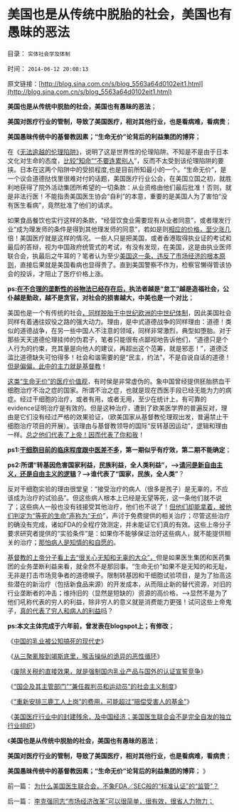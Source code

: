 # 美国也是从传统中脱胎的社会，美国也有愚昧的恶法

目录： `实体社会学及体制` 

时间： `2014-06-12 20:08:13` 

原文链接：[http://blog.sina.com.cn/s/blog_5563a64d0102eit1.html](http://blog.sina.com.cn/s/blog_5563a64d0102eit1.html)

**美国也是从传统中脱胎的社会，美国也有愚昧的恶法**；

**美国对医疗行业的管制，导致了美国医疗，相对其他行业，也是看病难，看病贵**；

**美国愚昧传统中的基督教因素；“生命无价”论背后的利益集团的博弈**；

在《[无法逾越的伦理陷阱》](../../../2007/10/21/“生命无价”？难以逾越的医疗伦理陷阱.md)，说明了这是世界性的伦理陷阱。不知是不是由于日本文化对生命的态度，[比较“知命”“不要连累别人](../../../2014/3/31/真实的日本是天皇领导的黑社会.md)”，反而不太受到该伦理陷阱的要挟。日本在这两个陷阱中的受损程度,也是目前所知最小的一个。“生命无价”，是一个议会道德挞伐里很难对付的话题，美国医疗行业公会，在美国立国之初，就胜利地获得了院外活动集团所希望的一切条款：从业资格由他们最后批准！否则，就是非法行医！不能指责美国医生协会“自利”的本意，重要的是美国人为了害怕“没有医生看病”，竟然批准了他们的请求。

如果食品餐饮也实行这样的条款，“经营饮食业需要现有从业者同意”，或者理发行业“成为理发师的条件是得到其他理发师的同意”，若如是则[相应的价格，至少涨几](../../../2013/12/24/理解“资本”概念，及其被社会主义者的偷换.md)倍！美国医疗就是这样的情况。一些人只是把美国，或者香港取得执业证的考试和最后的答辩，视为中国政府统管式的考试，有没有发现，在美国，这是由执业医师联合会，执最后之牛耳的？笔者认为至少[美国这一条，违反了市场经济的根本原则](../../../2012/9/1/最成功的美国医疗，仍存不可控的成本敞口.md)，直接后果就是美国看病也显得贵了。直到美国警察不作为，检察官懒得管该协会的投诉，才阻止了医疗价格上涨。

**ps:[在不合理的垄断性的谷物法已经存在后，](../../../2014/4/16/政改不是经济改革的必要条件，而且有害的概率非常高！.md)执法者越是“怠工”越是造福社会，公仆越是勤政，越不是贪官，对社会的损害越大，中美也是一个对比**；

美国也是一个有传统的社会[，同样脱胎于中世纪欧洲的中世纪体制](../../../2014/2/23/美欧东西方“医疗制度”的口径也不尽相同.md)，因此美国社会同样有着通往奴役之路的强大动力。理由，是中式道德战争的同样理由：道德！类似的道德战争，在另一些中国人不注意的领域，同样非常激烈，典型如堕胎。对于那些天天道德伦理挂帅的伪君子，笔者只能很有点鄙视地告诉他们，“道德只是个人行为的约束，充其量是向他人的建议，再超出这个范筹，就是邪恶！”，道德泛滥比道德缺失可怕得多！社会和谐需要的是“民主，约法”，不是自说自话的道德！[但是偏偏，此中的主力就是基督教](../../../2012/9/1/“生命无价”是主观的，医疗成本是客观的.md)！

[这类“生命无价”的医疗价值观](../../../2010/7/20/“市场经济去特权化”即“对公有制去期望化”.md)，有时侯是非常虚伪的。象中国曾经提供胚胎脐血干细胞治疗不治之症的国家。所谓不治之症，也就是现在西医手段已经无能为力的病症。经过干细胞的治疗，或者有用，或者无用，至少在统计上，有可靠的evidence证明治疗是有效的。但是这种治疗，遭到了欧美医学界的普遍反对，理由是它们没有经过严格的效果验证，（欧美国家从基督教伦理观出发，普遍禁止干细胞治疗项目的开展）。该理由与基督教领导的国际“反转基因运动”，逻辑和理由一样。[总之他们代表了上帝！因而代表了你和我](../../../2012/9/12/与人权分离的自由叫法西斯主义.md)！

**ps1:[干细胞目前的临床程度跟中医差不多](../../../2010/7/12/中医是玄学；双盲统计是医疗保险的依据.md)，第一期似乎有疗效，第二期不能确定**；

**ps2:所谓“转基因危害国家利益，民族利益，全人类利益”，——>[请问是新自由主义，还是自由主义的逻辑](../../../2014/3/15/新自由主义是内涵非常含糊的帽子，及哈耶克和左棍.md)？——>谁代表了“国家，民族，全人类”**？

反对干细胞实验的理由很堂皇：“接受治疗的病人（很多是孩子）是无辜的，不应该成为治疗的试验品”。但这些病人根本上已经是无望等死，这一条他们就不说了；这些病人一般也没有钱接受其他治疗，他们也不说了！[但他们却能拿着，被他们判定为“等死的生命”声称为“无价](../../../2010/7/19/生命健康是个人和家庭的财富.md)”，声讨于免费提供的相关治疗；尽管这些治疗的确没有完成，诸如FDA的全程疗效测定，并未能证它们真的有效。这些上帝分子要求研究者提供的“实验条件”是：如果你不能够保证治好这些病人，就不能提供相关的治疗；[那怕病人是知情的和自愿的](%E5%A6%82%E9%BB%84%E9%87%91%E5%A4%A7%E7%B1%B3%E6%A1%88%E4%B8%AD%E5%85%AC%E7%9F%A5%E7%9A%84%E8%B5%B7%E5%93%84)。

[基督教的上帝分子看上去“很关心无知和无辜的大众”，](../../../2010/7/20/“市场经济去特权化”即“对公有制去期望化”.md)但是如果医生集团和医药集团的业务垄断利益来看，就全然不是那回事。“生命无价”如果不是无知的和无耻，无非是打击市场竞争者的道德幌子。限制转基因和干细胞试验项目，是为了抬高这些潜在的新治疗（包括新食品来源）的开发成本，从而阻止新的替代资源，对旧的行业垄断者的冲击；维持旧的（显然是短缺的）资源的高价格，——>显然不是为了他们吼称代表的穷人的利益，除非穷人的意义就是消费能力更强！试问这些上帝鬼子，[真的代表了穷人和病人的利益吗](../../../2010/7/17/“看病难看病贵”是大自然的恩赐.md)？

**ps:本文主体完成于六年前，曾发表在blogspot上；有修改**；

《[中国的乳业被公知搞死的现代史](../../../2014/6/6/中国的乳业被民粹公知搞死的现代史.md)》

《[从三聚氰胺到竭斯底里，喉舌操纵的诡异的恶性循环](../../../2014/6/9/从三聚氰胺到竭斯底里，喉舌操纵着诡异的恶性循环.md)》

《[废除关税的直接效果，就是强制国内乳业产品与国外的认证宣誓竞争](http://blog.sina.com.cn/s/blog_5563a64d0102eirn.html)》

《[“国企及其主管部门”“兼任裁判员和运动员”的社会主义制度](../../../2014/6/11/李克强同志“市场经济改革”可以很简单，很有效，很省人力物力；.md)》

《[“重新安排三鹿工人上岗”的费用，可能超过“赔偿受害人的基金”](../../../2014/6/11/毛左特权工人“视金钱如粪土”，欲壑难填，对纳税人恩将仇报.md)》

《[美国医疗行业中的封建残余，及中国经济；美国医生联合会不是完全自发的独立行业组织](../../../2014/6/12/美国医疗行业中的封建残余，及中国经济.md)》

《**美国也是从传统中脱胎的社会，美国也有愚昧的恶法**；

**美国对医疗行业的管制，导致了美国医疗，相对其他行业，也是看病难，看病贵**；

**美国愚昧传统中的基督教因素；“生命无价”论背后的利益集团的博弈**； 》

前一篇： [为什么美国医生联合会，不象FDA／SEC般的“标准认证”的“监管”？](../../../2014/6/14/为什么美国医生联合会，不象FDA／SEC般的“标准认证”的“监管”？.md)

后一篇： [李克强同志“市场经济改革”可以很简单，很有效，很省人力物力；](../../../2014/6/11/李克强同志“市场经济改革”可以很简单，很有效，很省人力物力；.md)

